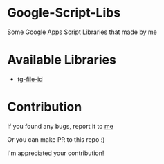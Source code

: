 # Google-Script-Libs
Some Google Apps Script Libraries that made by me

# Available Libraries
- [tg-file-id](tg-file-id/)

# Contribution

If you found any bugs, report it to [me](https://t.me/ridhwan_aziz)

Or you can make PR to this repo :)

I'm appreciated your contribution!